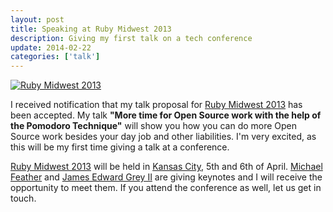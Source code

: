 ```yaml
---
layout: post
title: Speaking at Ruby Midwest 2013
description: Giving my first talk on a tech conference
update: 2014-02-22
categories: ['talk']
---
```


<a href="http://farm9.staticflickr.com/8225/8457381969_a4ecae5eff_z.jpg" title="Ruby Midwest 2013" class="fancybox"><img src="http://farm9.staticflickr.com/8225/8457381969_a4ecae5eff.jpg" class="center" alt="Ruby Midwest 2013"/></a>

I received notification that my talk proposal for [Ruby Midwest 2013](http://www.rubymidwest.com/) has been accepted.
My talk **"More time for Open Source work with the help of the Pomodoro Technique"** will show you how you can do more
Open Source work besides your day job and other liabilities. I'm very excited, as this will be my first time giving a
talk at a conference.


[Ruby Midwest 2013](http://www.rubymidwest.com/) will be held in [Kansas City](http://www.kansascity.com/), 5th and 6th
of April. [Michael Feather](http://www.twitter.com/mfeathers) and [James Edward Grey II](http://www.twitter.com/JEG2) are giving keynotes and I will receive the opportunity to meet them.
 If you attend the conference as well, let us get in touch.


